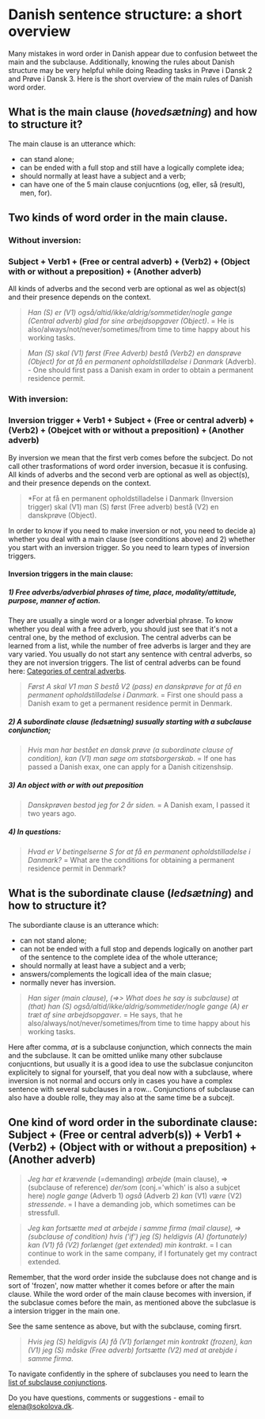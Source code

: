 # Danish sentence structure: a short overview 

Many mistakes in word order in Danish appear due to confusion betweet the main and the subclause. 
Additionally, knowing the rules about Danish structure may be very helpful while doing Reading tasks in Prøve i Dansk 2 and Prøve i Dansk 3. 
Here is the short overview of the main rules of Danish word order. 

## What is the main clause (*hovedsætning*) and how to structure it?
The main clause is an utterance which:
* can stand alone; 
* can be ended with a full stop and still have a logically complete idea;
* should normally at least have a subject and a verb;
* can have one of the 5 main clause conjucntions (og, eller, så (result), men, for).

## Two kinds of word order in the main clause.

### Without inversion: 
### Subject + Verb1 + (Free or central adverb) + (Verb2) + (Object with or without a preposition) + (Another adverb)
All kinds of adverbs and the second verb are optional as wel as object(s) and their presence depends on the context. 

> *Han (S) er (V1) også/altid/ikke/aldrig/sommetider/nogle gange (Central adverb) glad for sine arbejdsopgaver (Object)*. = He is also/always/not/never/sometimes/from time to time happy about his working tasks.   

> *Man (S) skal (V1) først (Free Adverb) bestå (Verb2) en dansprøve (Object) for at få en permanent opholdstilladelse i Danmark* (Adverb). - One should first pass a Danish exam in order to obtain a permanent residence permit. 


### With inversion: 
### Inversion trigger + Verb1 + Subject + (Free or central adverb) + (Verb2) + (Obejcet with or without a preposition) + (Another adverb)
By inversion we mean that the first verb comes before the subcject. Do not call other trasformations of word order inversion, becasue it is confusing. 
All kinds of adverbs and the second verb are optional as well as object(s), and their presence depends on the context.

> *For at få en permanent opholdstilladelse i Danmark (Inversion trigger) skal (V1) man (S) først (Free adverb) bestå (V2) en danskprøve (Object). 

In order to know if you need to make inversion or not, you need to decide a) whether you deal with a main clause (see conditions above) and 2) whether you start with an inversion trigger. So you need to learn types of inversion triggers. 

#### Inversion triggers in the main clause: 

##### 1) Free adverbs/adverbial phrases of time, place, modality/attitude, purpose, manner of action. 
They are usually a single word or a longer adverbial phrase. To know whether you deal with a free adverb, you should just see that it's not a central one, by the method of exclusion. The central adverbs can be learned from a list, while the number of free adverbs is larger and they are vary varied. You usually do not start any sentence with central adverbs, so they are not inversion triggers.  The list of central adverbs can be found here: [Categories of central adverbs](https://sokolova.dk/inversion-or-not-after-adverbs#categories-of-central-adverbs). 
> *Først A skal V1 man S bestå V2 (pass) en danskprøve for at få en permanent opholdstilladelse i Danmark*. = First one should pass a Danish exam to get a permanent residence permit in Denmark.  

##### 2) A subordinate clause (*ledsætning*) susually starting with a subclause conjunction;
> *Hvis man har bestået en dansk prøve (a subordinate clause of condition), kan (V1) man søge om statsborgerskab*. = If one has passed a Danish exax, one can apply for a Danish citizenshsip.  

##### 3) An object with or with out preposition
> *Danskprøven bestod jeg for 2 år siden.* = A Danish exam, I passed it two years ago.   

##### 4) In questions: 
> *Hvad er V betingelserne S for at få en permanent opholdstilladelse i Danmark?* = What are the conditions for obtaining a permanent residence permit in Denmark? 


## What is the subordinate clause (*ledsætning*) and how to structure it?
The subordiante clause is an utterance which:
* can not stand alone; 
* can not be ended with a full stop and depends logically on another part of the sentence to the complete idea of the whole utterance;
* should normally at least have a subject and a verb;
* answers/complements the logicall idea of the main clasue;
* normally never has inversion. 


> *Han siger (main clause), (=>> What does he say is subclause) at (that) han (S) også/altid/ikke/aldrig/sommetider/nogle gange (A) er træt af sine arbejdsopgaver*. = He says, that he also/always/not/never/sometimes/from time to time happy about his working tasks.   

 
Here after comma, *at* is a subclause conjunction, which connects the main and the subclause. It can be omitted unlike many other subclause conjucntions, but usually it is a good idea to use the subclasue conjunciton explicitely to signal for yourself, that you deal now with a subclause, where inversion is not normal and occurs only in cases you have a complex sentence with several subclauses in a row... 
Conjunctions of subclause can also have a double rolle, they may also at the same time be a subcejt. 

## One kind of word order in the subordinate clause: Subject + (Free or central adverb(s)) + Verb1 + (Verb2) + (Object with or without a preposition) + (Another adverb)
> *Jeg har et krævende* (=demanding) *arbejde* (main clause), =>(subclause of reference) *der/som* (conj.='which' is also a subjcet here) *nogle gange* (Adverb 1) *også* (Adverb 2) *kan* (V1) *være* (V2) *stressende*.  = I have a demanding job, which sometimes can be stressfull. 

> *Jeg kan fortsætte med at arbejde i samme firma (mail clause), => (subclause of condition) hvis ('if') jeg (S) heldigvis (A) (fortunately) kan (V1) få (V2) forlænget (get extended) min kontrakt*. = I can continue to work in the same company, if I fortunately get my contract extended. 

Remember, that the word order inside the subclause does not change and is sort of 'frozen', now matter whether it comes before or after the main clause. While the word order of the main clause becomes with inversion, if the subclasue comes before the main, as mentioned above the subclasue is a intersion trigger in the main one. 

See the same sentence as above, but with the subclause, coming firsrt. 

> *Hvis jeg (S) heldigvis (A) få (V1) forlænget min kontrakt (frozen), kan (V1) jeg (S) måske (Free adverb) fortsætte (V2) med at arebjde i samme firma*. 

To navigate confidently in the sphere of subclauses you need to learn the [list of subclause conjunctions](list-of-Danish-subclause-conjunctions-ledsætningskonjunktioner). 


Do you have questions, comments or suggestions - email to [elena@sokolova.dk](mailto:elena@sokolova.dk). 

   <script async data-uid="135a810818" src="https://fantastic-artisan-8379.ck.page/135a810818/index.js"></script>




